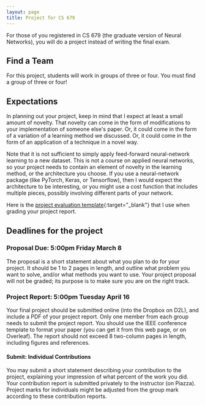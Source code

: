 ```yaml
---
layout: page
title: Project for CS 679
---
```


For those of you registered in CS 679 (the graduate version of Neural Networks), you will do a project instead of writing the final exam.

## Find a Team

For this project, students will work in groups of three or four. You must find a group of three or four!

## Expectations

In planning out your project, keep in mind that I expect at least a small amount of novelty. That novelty can come in the form of modifications to your implementation of someone else's paper. Or, it could come in the form of a variation of a learning method we discussed. Or, it could come in the form of an application of a technique in a novel way.

Note that it is not sufficient to simply apply feed-forward neural-network learning to a new dataset. This is not a course on applied neural networks, so your project needs to contain an element of novelty in the learning method, or the architecture you choose. If you use a neural-network package (like PyTorch, Keras, or Tensorflow), then I would expect the architecture to be interesting, or you might use a cost function that includes multiple pieces, possibly involving different parts of your network.

Here is the [project evaluation template](https://uofwaterloo-my.sharepoint.com/:b:/g/personal/jorchard_uwaterloo_ca/EenwFmnyvddLom7NeRdlFooB7ZPXoYiPrHQshY5_T4l3LA?e=6szDhn){:target="_blank"} that I use when grading your project report.

## Deadlines for the project

### Proposal Due: 5:00pm Friday March 8

The proposal is a short statement about what you plan to do for your project. It should be 1 to 2 pages in length, and outline what problem you want to solve, and/or what methods you want to use. Your project proposal will not be graded; its purpose is to make sure you are on the right track.

### Project Report: 5:00pm Tuesday April 16

Your final project should be submitted online (into the Dropbox on D2L), and include a PDF of your project report. Only one member from each group needs to submit the project report. You should use the IEEE conference template to format your paper (you can get it from this web page, or on Overleaf). The report should not exceed 8 two-column pages in length, including figures and references.

#### Submit: Individual Contributions

You may submit a short statement describing your contribution to the project, explaining your impression of what percent of the work you did. Your contribution report is submitted privately to the instructor (on Piazza). Project marks for individuals might be adjusted from the group mark according to these contribution reports.
